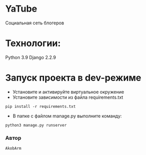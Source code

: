 # YaTube
Социальная сеть блогеров
# Технологии:
Python 3.9
Django 2.2.9
# Запуск проекта в dev-режиме
- Установите и активируйте виртуальное окружение
- Установите зависимости из файла requirements.txt
```
pip install -r requirements.txt
``` 
- В папке с файлом manage.py выполните команду:
```
python3 manage.py runserver
```
### Автор
```
AkobArm
```
